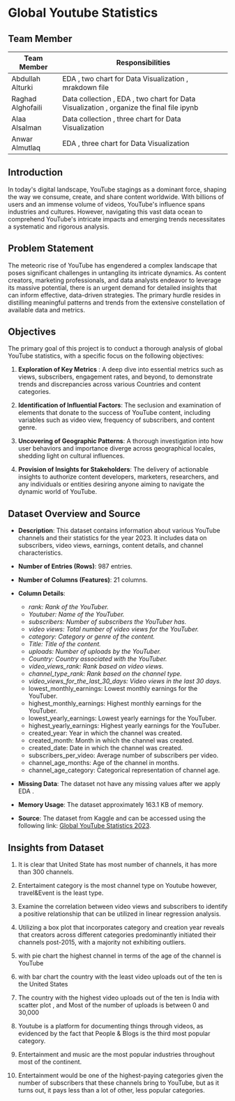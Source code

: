 # Global Youtube Statistics

## Team Member

| Team Member | Responsibilities |
|-------------|-----------------------------------------------------| 
| Abdullah Alturki  | EDA , two chart for  Data Visualization , mrakdown  file             |
| Raghad Alghofaili | Data collection  , EDA , two chart for  Data Visualization  , organize the final file ipynb                |
| Alaa Alsalman| Data collection , three chart for  Data Visualization  | 
| Anwar Almutlaq   | EDA ,  three chart for  Data Visualization                  |

## Introduction

In today's digital landscape, YouTube stagings as a dominant force, shaping the way we consume, create, and share content worldwide. With billions of users and an immense volume of videos, YouTube's influence spans industries and cultures. However, navigating this vast data ocean to comprehend YouTube's intricate impacts and emerging trends necessitates a systematic and rigorous analysis.

## Problem Statement
The meteoric rise of YouTube has engendered a complex landscape that poses significant challenges in untangling its intricate dynamics. As content creators, marketing professionals, and data analysts endeavor to leverage its massive potential, there is an urgent demand for detailed insights that can inform effective, data-driven strategies. The primary hurdle resides in distilling meaningful patterns and trends from the extensive constellation of available data and metrics.

## Objectives

The primary goal of this project is to conduct a thorough analysis of global YouTube statistics, with a specific focus on the following objectives:

1. **Exploration of Key Metrics** : A deep dive into essential metrics such as views, subscribers, engagement rates, and beyond, to demonstrate trends and discrepancies across various Countries and content categories.

2. **Identification of Influential Factors**: The seclusion and examination of elements that donate to the success of YouTube content, including variables such as video view, frequency of subscribers, and content genre.

3. **Uncovering of Geographic Patterns**: A thorough investigation into how user behaviors and importance diverge across geographical locales, shedding light on cultural influences.

4. **Provision of Insights for Stakeholders**: The delivery of actionable insights to authorize content developers, marketers, researchers, and any individuals or entities desiring anyone aiming to navigate the dynamic world of YouTube.

## Dataset Overview and Source

- **Description**: This dataset contains information about various YouTube channels and their statistics for the year 2023. It includes data on subscribers, video views, earnings, content details, and channel characteristics.

- **Number of Entries (Rows)**: 987 entries.

- **Number of Columns (Features)**: 21 columns.

- **Column Details**:

  - *rank: Rank of the YouTuber.*
  - *Youtuber: Name of the YouTuber.*
  - *subscribers: Number of subscribers the YouTuber has.*
  - *video views: Total number of video views for the YouTuber.*
  - *category: Category or genre of the content.*
  - *Title: Title of the content.*
  - *uploads: Number of uploads by the YouTuber.*
  - *Country: Country associated with the YouTuber.*
  - *video_views_rank: Rank based on video views.*
  - *channel_type_rank: Rank based on the channel type.*
  - *video_views_for_the_last_30_days: Video views in the last 30 days.*
  - lowest_monthly_earnings: Lowest monthly earnings for the YouTuber.
  - highest_monthly_earnings: Highest monthly earnings for the YouTuber.
  - lowest_yearly_earnings: Lowest yearly earnings for the YouTuber.
  - highest_yearly_earnings: Highest yearly earnings for the YouTuber.
  - created_year: Year in which the channel was created.
  - created_month: Month in which the channel was created.
  - created_date: Date in which the channel was created.
  - subscribers_per_video: Average number of subscribers per video.
  - channel_age_months: Age of the channel in months.
  - channel_age_category: Categorical representation of channel age.

- **Missing Data**: The dataset not have any missing values after we apply EDA .

- **Memory Usage**: The dataset approximately 163.1 KB of memory.

- **Source**: The dataset from Kaggle and can be accessed using the following link: [Global YouTube Statistics 2023](https://www.kaggle.com/datasets/nelgiriyewithana/global-youtube-statistics-2023).

## Insights from Dataset
1. It is clear that United State has most number of channels, it has more than 300 channels.
2. Entertaiment category is the most channel type on Youtube however, travel&Event is the least type.
3. Examine the correlation between video views and subscribers to identify a positive relationship that can be utilized in linear regression analysis.
4. Utilizing a box plot that incorporates category and creation year reveals that creators across different categories predominantly initiated their channels post-2015, with a majority not exhibiting outliers.
5. with pie chart the highest channel in terms of the age of the channel is YouTube
6. with bar chart the country with the least video uploads out of the ten is the United States
7. The country with the highest video uploads out of the ten is India with scatter plot , and Most of the number of uploads is between 0 and 30,000

8.  Youtube is a platform for documenting things through videos, as evidenced by the fact that People & Blogs is the third most popular category.
9. Entertainment and music are the most popular industries throughout most of the continent.
10. Entertainment would be one of the highest-paying categories given the number of subscribers that these channels bring to YouTube, but as it turns out, it pays less than a lot of other, less popular categories.



